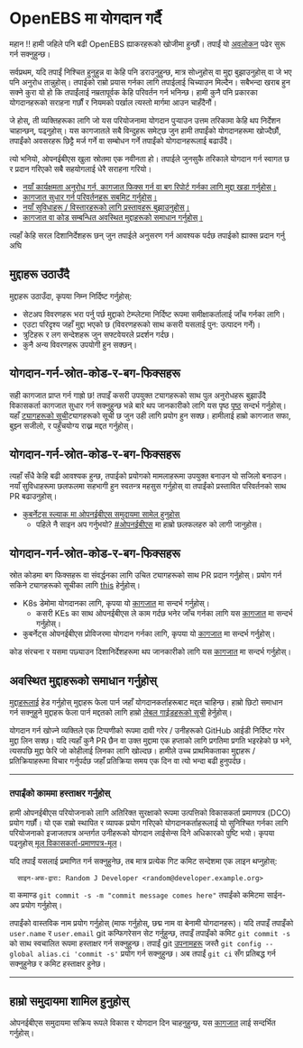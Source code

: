# OpenEBS मा योगदान गर्दै

महान !! हामी जहिले पनि बढी OpenEBS ह्याकरहरूको खोजीमा हुन्छौं। तपाईं यो [अवलोकन](./contribute/design/README.md) पढेर सुरू गर्न सक्नुहुन्छ।

सर्वप्रथम, यदि तपाईं निश्चित हुनुहुन्न वा केहि पनि डराउनुहुन्छ, मात्र सोध्नुहोस् वा मुद्दा बुझाउनुहोस् वा जे भए पनि अनुरोध तान्नुहोस्। तपाईको राम्रो प्रयास गर्नका लागि तपाईलाई चिच्याउन मिल्दैन। सबैभन्दा खराब हुन सक्ने कुरा यो हो कि तपाईंलाई नम्रतापूर्वक केहि परिवर्तन गर्न भनिन्छ। हामी कुनै पनि प्रकारका योगदानहरूको सराहना गर्छौं र नियमको पर्खाल त्यस्तो मार्गमा आउन चाहँदैनौं।

जे होस्, ती व्यक्तिहरूका लागि जो यस परियोजनामा ​​योगदान पुर्‍याउन उत्तम तरिकामा केहि थप निर्देशन चाहान्छन्, पढ्नुहोस्। यस कागजातले सबै विन्दुहरू समेट्छ जुन हामी तपाईंको योगदानहरूमा खोज्दैछौं, तपाईंको अवसरहरू छिट्टै मर्ज गर्ने वा सम्बोधन गर्ने तपाईंको योगदानहरूलाई बढाउँदै।

त्यो भनियो, ओपनईबीएस खुला स्रोतमा एक नवीनता हो। तपाईले जुनसुकै तरिकाले योगदान गर्न स्वागत छ र प्रदान गरिएको सबै सहयोगलाई धेरै सराहना गरियो।

- [नयाँ कार्यक्षमता अनुरोध गर्न, कागजात फिक्स गर्न वा बग रिपोर्ट गर्नका लागि मुद्दा खडा गर्नुहोस्।](#मुद्दा-उठाउँदै)
- [कागजात सुधार गर्न परिवर्तनहरू सबमिट गर्नुहोस्।](#सबमिट-गर्नुहोस्-परिवर्तन-सुधार-गर्न-कागजात)
- [नयाँ सुविधाहरू / विस्तारहरूको लागि प्रस्तावहरू बुझाउनुहोस्।](#नयाँ-सुविधाहरूको-लागि-प्रस्ताव-बुझाउनुहोस्)
- [कागजात वा कोड सम्बन्धित अवस्थित मुद्दाहरूको समाधान गर्नुहोस्।](#योगदान-गर्न-स्रोत-कोड-र-बग-फिक्सहरू)

त्यहाँ केहि सरल दिशानिर्देशहरू छन् जुन तपाईले अनुसरण गर्न आवश्यक पर्दछ तपाईको ह्याक्स प्रदान गर्नु अघि

## मुद्दाहरू उठाउँदै

मुद्दाहरू उठाउँदा, कृपया निम्न निर्दिष्ट गर्नुहोस्:

- सेटअप विवरणहरू भरा पर्नु पर्छ मुद्दाको टेम्प्लेटमा निर्दिष्ट रूपमा समीक्षाकर्तालाई जाँच गर्नका लागि।
- एउटा परिदृश्य जहाँ मुद्दा भएको छ (विवरणहरूको साथ कसरी यसलाई पुन: उत्पादन गर्ने)।
- त्रुटिहरू र लग सन्देशहरू जुन सफ्टवेयरले प्रदर्शन गर्दछ।
- कुनै अन्य विवरणहरू उपयोगी हुन सक्छन्।

## योगदान-गर्न-स्रोत-कोड-र-बग-फिक्सहरू

सही कागजात प्राप्त गर्न गाह्रो छ! तपाइँ कसरी उपयुक्त ट्यागहरूको साथ पुल अनुरोधहरू बुझाउँदै विकासकर्ता कागजात सुधार गर्न सक्नुहुन्छ भन्ने बारे थप जानकारीको लागि यस पृष्ठ [पृष्ठ](./contribute/CONTRIBUTING-TO-DEVELOPER-DOC.md) सन्दर्भ गर्नुहोस्। यहाँ [ट्यागहरूको सूची](./contribute/labels-of-issues.md)ट्यागहरूको सूची छ जुन उही लागि प्रयोग हुन सक्छ। हामीलाई हाम्रो कागजात सफा, बुझ्न सजीलो, र पहुँचयोग्य राख्न मद्दत गर्नुहोस्।

## योगदान-गर्न-स्रोत-कोड-र-बग-फिक्सहरू

त्यहाँ सँधै केहि बढी आवश्यक हुन्छ, तपाईको प्रयोगको मामलाहरूमा उपयुक्त बनाउन यो सजिलो बनाउन। नयाँ सुविधाहरूमा छलफलमा सहभागी हुन स्वतन्त्र महसुस गर्नुहोस् वा तपाईंको प्रस्तावित परिवर्तनको साथ PR बढाउनुहोस्।

- [कुबर्नेट्स स्ल्याक मा ओपनईबीएस समुदायमा सामेल हुनुहोस्](https://kubernetes.slack.com)
  - पहिले नै साइन अप गर्नुभयो? [#ओपनईबीएस](https://kubernetes.slack.com/messages/openebs/) मा हाम्रो छलफलहरु को लागी जानुहोस।

## योगदान-गर्न-स्रोत-कोड-र-बग-फिक्सहरू

स्रोत कोडमा बग फिक्सहरू वा संवर्द्धनका लागि उचित ट्यागहरूको साथ PR प्रदान गर्नुहोस्। प्रयोग गर्न सकिने ट्यागहरूको सूचीका लागि [this](./contribute/labels-of-issues.md) हेर्नुहोस्।

- K8s डेमोमा योगदानका लागि, कृपया यो [कागजात](./contribute/CONTRIBUTING-TO-K8S-DEMO.md) मा सन्दर्भ गर्नुहोस्।
  - कसरी KEs का साथ ओपनईबीएस ले काम गर्दछ भनेर जाँच गर्नका लागि यस [कागजात](https://openebs.io/docs) मा सन्दर्भ गर्नुहोस्।
- कुबर्नेट्स ओपनईबीएस प्रोविजरमा योगदान गर्नका लागि, कृपया यो [कागजात](./contribute/CONTRIBUTING-TO-KUBERNETES-OPENEBS-PROVISIONER.md) मा सन्दर्भ गर्नुहोस्।

कोड संरचना र यसमा पछ्याउन दिशानिर्देशहरूमा थप जानकारीको लागि यस [कागजात](./contribute/design/code-structuring.md) मा सन्दर्भ गर्नुहोस्।

## अवस्थित मुद्दाहरूको समाधान गर्नुहोस्

[मुद्दाहरूलाई](https://github.com/openebs/openebs/issues) हेड गर्नुहोस् मुद्दाहरू फेला पार्न जहाँ योगदानकर्ताहरूबाट मद्दत चाहिन्छ। हाम्रो छिटो समाधान गर्न सक्नुहुने मुद्दाहरू फेला पार्न मद्दतको लागि हाम्रो [लेबल गाईडहरूको सूची](./contribute/labels-of-issues.md) हेर्नुहोस्।

योगदान गर्न खोज्ने व्यक्तिले एक टिप्पणीको रूपमा दावी गरेर / उनीहरूको GitHub आईडी निर्दिष्ट गरेर मुद्दा लिन सक्छ। यदि त्यहाँ कुनै PR छैन वा उक्त मुद्दामा एक हप्ताको लागि प्रगतिमा प्रगति भइरहेको छ भने, त्यसपछि मुद्दा फेरि जो कोहीलाई लिनका लागि खोल्दछ। हामीले उच्च प्राथमिकताका मुद्दाहरू / प्रतिक्रियाहरूमा विचार गर्नुपर्दछ जहाँ प्रतिक्रिया समय एक दिन वा त्यो भन्दा बढी हुनुपर्दछ।

---

### तपाईंको काममा हस्ताक्षर गर्नुहोस्

हामी ओपनईबीएस परियोजनाको लागि अतिरिक्त सुरक्षाको रूपमा उत्पत्तिको विकासकर्ता प्रमाणपत्र (DCO) प्रयोग गर्छौं। यो एक राम्रो स्थापित र व्यापक प्रयोग गरिएको योगदानकर्ताहरूलाई यो सुनिश्चित गर्नका लागि परियोजनाको इजाजतपत्र अन्तर्गत उनीहरूको योगदान लाईसेन्स दिने अधिकारको पुष्टि भयो। कृपया पढ्नुहोस् [मूल विकासकर्ता-प्रमाणपत्र-मूल](./contribute/developer-certificate-of-origin)।

यदि तपाईं यसलाई प्रमाणित गर्न सक्नुहुनेछ, तब मात्र प्रत्येक गिट कमिट सन्देशमा एक लाइन थप्नुहोस्:

```
  साइन-अफ-द्वारा: Random J Developer <random@developer.example.org>
```

वा कमाण्ड `git commit -s -m "commit message comes here"` तपाईंको कमिटमा साईन-अप प्रयोग गर्नुहोस्।

तपाईंको वास्तविक नाम प्रयोग गर्नुहोस् (माफ गर्नुहोस्, छद्म नाम वा बेनामी योगदानहरू)। यदि तपाइँ तपाइँको `user.name` र `user.email` git कन्फिगरेसन सेट गर्नुहुन्छ, तपाइँ तपाइँको कमिट `git commit -s` को साथ स्वचालित रूपमा हस्ताक्षर गर्न सक्नुहुन्छ। तपाईं git [उपनामहरू](https://git-scm.com/book/en/v2/Git-Basics-Git-Aliases) जस्तै `git config --global alias.ci 'commit -s'` प्रयोग गर्न सक्नुहुन्छ। अब तपाईं `git ci` सँग प्रतिबद्ध गर्न सक्नुहुनेछ र कमिट हस्ताक्षर हुनेछ।

---

## हाम्रो समुदायमा शामिल हुनुहोस्

ओपनईबीएस समुदायमा सक्रिय रूपले विकास र योगदान दिन चाहनुहुन्छ, यस [कागजात](./community/README.md) लाई सन्दर्भित गर्नुहोस्।
